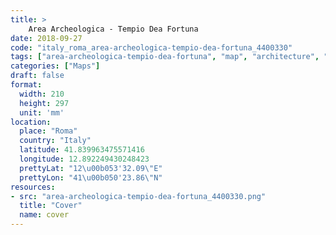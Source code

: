 ```yaml
---
title: > 
    Area Archeologica - Tempio Dea Fortuna
date: 2018-09-27
code: "italy_roma_area-archeologica-tempio-dea-fortuna_4400330"
tags: ["area-archeologica-tempio-dea-fortuna", "map", "architecture", "buildings", "Roma", "Italy"]
categories: ["Maps"]
draft: false
format:
  width: 210
  height: 297
  unit: 'mm'
location:
  place: "Roma"
  country: "Italy"
  latitude: 41.839963475571416
  longitude: 12.892249430248423
  prettyLat: "12\u00b053'32.09\"E"
  prettyLon: "41\u00b050'23.86\"N"
resources:
- src: "area-archeologica-tempio-dea-fortuna_4400330.png"
  title: "Cover"
  name: cover
---
```

